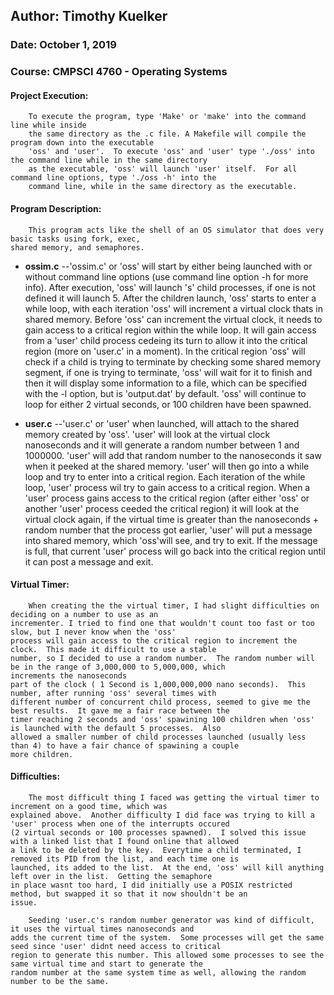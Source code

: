 ## Author:	Timothy Kuelker ##
### Date:	October 1, 2019 ###
### Course:	CMPSCI 4760 - Operating Systems ###


#### **Project Execution:** ####
	
		To execute the program, type 'Make' or 'make' into the command line while inside
		the same directory as the .c file. A Makefile will compile the program down into the executable
		'oss' and 'user'.  To execute 'oss' and 'user' type './oss' into the command line while in the same directory
		as the executable, 'oss' will launch 'user' itself.  For all command line options, type './oss -h' into the 
		command line, while in the same directory as the executable.



#### **Program Description:** ####

		This program acts like the shell of an OS simulator that does very basic tasks using fork, exec,
	shared memory, and semaphores. 

- **ossim.c**
	--'ossim.c' or 'oss' will start by either being launched with or without command
line options (use command line option -h for more info).  After execution, 'oss' will launch 's' child processes,
if one is not defined it will launch 5.  After the children launch, 'oss' starts to enter a while loop, with each
iteration 'oss' will increment a virtual clock thats in shared memory. Before 'oss' can increment the virtual
clock, it needs to gain access to a critical region within the while loop.  It will gain access from a 'user' child
process cedeing its turn to allow it into the critical region (more on 'user.c' in a moment).  In the critical region
'oss' will check if a child is trying to terminate by checking some shared memory segment, if one is trying to terminate,
'oss' will wait for it to finish and then it will display some information to a file, which can be specified with the -l 
option, but is 'output.dat' by default. 'oss' will continue to loop for either 2 virtual seconds, or 100 children have
been spawned.  

- **user.c**
	--'user.c' or 'user' when launched, will attach to the shared memory created by 'oss'.  'user' will look at the
virtual clock nanoseconds and it will generate a random number between 1 and 1000000.  'user' will add that random 
number to the nanoseconds it saw when it peeked at the shared memory.  'user' will then go into a while loop and try to
enter into a critical region.  Each iteration of the while loop, 'user' process wil try to gain access to a critical region.
When a 'user' process gains access to the critical region (after either 'oss' or another 'user' process ceeded the 
critical region) it will look at the virtual clock again, if the virtual time is greater than the nanoseconds + random number 
that the process got earlier, 'user' will put a message into shared memory, which 'oss'will see, and try to exit. If the 
message is full, that current 'user' process will go back into the critical region until it can post a message and exit.





#### **Virtual Timer:** ####

		When creating the the virtual timer, I had slight difficulties on deciding on a number to use as an
	incrementer. I tried to find one that wouldn't count too fast or too slow, but I never know when the 'oss'
	process will gain access to the critical region to increment the clock.  This made it difficult to use a stable
	number, so I decided to use a random number.  The random number will be in the range of 3,000,000 to 5,000,000, which
	increments the nanoseconds
	part of the clock ( 1 Second is 1,000,000,000 nano seconds).  This number, after running 'oss' several times with
	different number of concurrent child process, seemed to give me the best results.  It gave me a fair race between the
	timer reaching 2 seconds and 'oss' spawining 100 children when 'oss' is launched with the default 5 processes.  Also
	allowed a smaller number of child processes launched (usually less than 4) to have a fair chance of spawining a couple
	more children.



#### **Difficulties:** ####

		The most difficult thing I faced was getting the virtual timer to increment on a good time, which was
	explained above.  Another difficulty I did face was trying to kill a 'user' process when one of the interrupts occured
	(2 virtual seconds or 100 processes spawned).  I solved this issue with a linked list that I found online that allowed
	a link to be deleted by the key.  Everytime a child terminated, I removed its PID from the list, and each time one is
	launched, its added to the list.  At the end, 'oss' will kill anything left over in the list.  Getting the semaphore
	in place wasnt too hard, I did initially use a POSIX restricted method, but swapped it so that it now shouldn't be an
	issue.

		Seeding 'user.c's random number generator was kind of difficult, it uses the virtual times nanoseconds and
	adds the current time of the system.  Some processes will get the same seed since 'user' didnt need access to critical
	region to generate this number. This allowed some processes to see the same virtual time and start to generate the
	random number at the same system time as well, allowing the random number to be the same.
